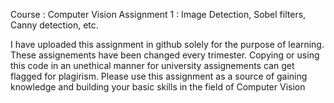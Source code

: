 Course : Computer Vision 
Assignment 1 : Image Detection, Sobel filters, Canny detection, etc.

I have uploaded this assignment in github solely for the purpose of learning. These assignements have been changed every trimester.
Copying or using this code in an unethical manner for university assignements can get flagged for plagirism.
Please use this assignment as a source of gaining knowledge and building your basic skills in the field of Computer Vision
